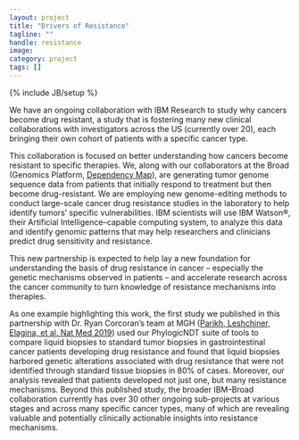 ```yaml
---
layout: project
title: "Drivers of Resistance"
tagline: ""
handle: resistance
image: 
category: project
tags: []
---
```

{% include JB/setup %}

We have an ongoing collaboration with IBM Research to study why cancers become drug resistant, a study that is fostering many new clinical collaborations with investigators across the US (currently over 20), each bringing their own cohort of patients with a specific cancer type.

This collaboration is focused on better understanding how cancers become resistant to specific therapies. We, along with our collaborators at the Broad (Genomics Platform, [Dependency Map]), are generating tumor genome sequence data from patients that initially respond to treatment but then become drug-resistant. We are employing new genome-editing methods to conduct large-scale cancer drug resistance studies in the laboratory to help identify tumors’ specific vulnerabilities. IBM scientists will use IBM Watson®, their Artificial Intelligence–capable computing system, to analyze this data and identify genomic patterns that may help researchers and clinicians predict drug sensitivity and resistance.

This new partnership is expected to help lay a new foundation for understanding the basis of drug resistance in cancer – especially the genetic mechanisms observed in patients – and accelerate research across the cancer community to turn knowledge of resistance mechanisms into therapies.

As one example highlighting this work, the first study we published in this partnership with Dr. Ryan Corcoran’s team at MGH ([Parikh, Leshchiner, Elagina, et al. Nat Med 2019]) used our PhylogicNDT suite of tools to compare liquid biopsies to standard tumor biopsies in gastrointestinal cancer patients developing drug resistance and found that liquid biopsies harbored genetic alterations associated with drug resistance that were not identified through standard tissue biopsies in 80% of cases. Moreover, our analysis revealed that patients developed not just one, but many resistance mechanisms. Beyond this published study, the broader IBM–Broad collaboration currently has over 30 other ongoing sub-projects at various stages and across many specific cancer types, many of which are revealing valuable and potentially clinically actionable insights into resistance mechanisms.

[Dependency Map]: https://depmap.org/portal/
[Parikh, Leshchiner, Elagina, et al. Nat Med 2019]: /papers/paper/liquid-biopsies-gi-cancers
